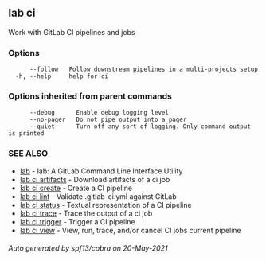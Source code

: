 ## lab ci

Work with GitLab CI pipelines and jobs

### Options

```
      --follow   Follow downstream pipelines in a multi-projects setup
  -h, --help     help for ci
```

### Options inherited from parent commands

```
      --debug      Enable debug logging level
      --no-pager   Do not pipe output into a pager
      --quiet      Turn off any sort of logging. Only command output is printed
```

### SEE ALSO

* [lab](index.md)	 - lab: A GitLab Command Line Interface Utility
* [lab ci artifacts](lab_ci_artifacts.md)	 - Download artifacts of a ci job
* [lab ci create](lab_ci_create.md)	 - Create a CI pipeline
* [lab ci lint](lab_ci_lint.md)	 - Validate .gitlab-ci.yml against GitLab
* [lab ci status](lab_ci_status.md)	 - Textual representation of a CI pipeline
* [lab ci trace](lab_ci_trace.md)	 - Trace the output of a ci job
* [lab ci trigger](lab_ci_trigger.md)	 - Trigger a CI pipeline
* [lab ci view](lab_ci_view.md)	 - View, run, trace, and/or cancel CI jobs current pipeline

###### Auto generated by spf13/cobra on 20-May-2021
